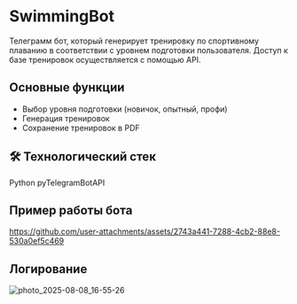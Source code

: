 # SwimmingBot
Телеграмм бот, который генерирует тренировку по спортивному плаванию в соответствии с уровнем подготовки пользователя. Доступ к базе тренировок осуществляется с помощью API.

## Основные функции
- Выбор уровня подготовки (новичок, опытный, профи)
- Генерация тренировок
- Сохранение тренировок в PDF

## 🛠 Технологический стек
Python
pyTelegramBotAPI

## Пример работы бота
https://github.com/user-attachments/assets/2743a441-7288-4cb2-88e8-530a0ef5c469

## Логирование
![photo_2025-08-08_16-55-26](https://github.com/user-attachments/assets/7b253dbe-5ea9-4b0c-b399-1a0d539b9a3d)
